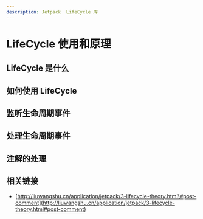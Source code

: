 ```yaml
---
description: Jetpack  LifeCycle 库
---
```


# LifeCycle 使用和原理

## LifeCycle 是什么

## 如何使用 LifeCycle 

## 监听生命周期事件

## 处理生命周期事件

## 注解的处理

## 相关链接

* [http://liuwangshu.cn/application/jetpack/3-lifecycle-theory.html\#post-comment](http://liuwangshu.cn/application/jetpack/3-lifecycle-theory.html#post-comment)



